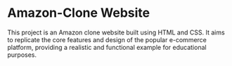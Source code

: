 # Amazon-Clone Website
 This project is an Amazon clone website built using HTML and CSS. It aims to replicate the core features and design of the popular e-commerce platform, providing a realistic and functional example for educational purposes.
